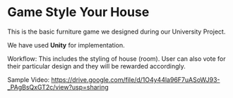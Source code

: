 # Game Style Your House
This is the basic furniture game we designed during our University Project.

We have used **Unity** for implementation.

Workflow: This includes the styling of house (room). User can also vote for their particular design and they will be rewarded accordingly.

Sample Video: https://drive.google.com/file/d/1O4y44la96F7uASoWJ93-_PAgBsQxGT2c/view?usp=sharing
